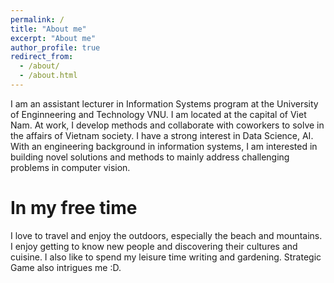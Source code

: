 ```yaml
---
permalink: /
title: "About me"
excerpt: "About me"
author_profile: true
redirect_from: 
  - /about/
  - /about.html
---
```


I am an assistant lecturer in Information Systems program at the University of Enginneering and Technology VNU. I am located at the capital of Viet Nam.
At work, I develop methods and collaborate with coworkers to solve in the affairs of Vietnam society. I have a strong interest in Data Science, AI. With an engineering background in information systems, I am interested in building novel solutions and methods to mainly address challenging problems in computer vision. 

In my free time
======
I love to travel and enjoy the outdoors, especially the beach and mountains. I enjoy getting to know new people and discovering their cultures and cuisine. I also like to spend my leisure time writing and gardening. Strategic Game also intrigues me :D.